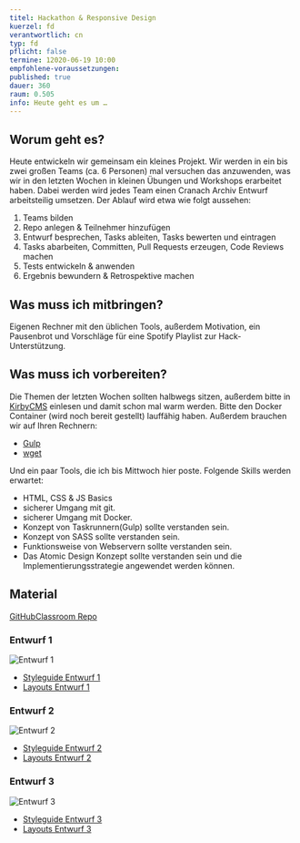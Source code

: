 ```yaml
---
titel: Hackathon & Responsive Design
kuerzel: fd
verantwortlich: cn
typ: fd
pflicht: false
termine: 12020-06-19 10:00
empfohlene-voraussetzungen: 
published: true
dauer: 360
raum: 0.505
info: Heute geht es um …
---
```


## Worum geht es?
Heute entwickeln wir gemeinsam ein kleines Projekt. Wir werden in ein bis zwei großen Teams (ca. 6 Personen) mal versuchen das anzuwenden, was wir in den letzten Wochen in kleinen Übungen und Workshops erarbeitet haben. Dabei werden wird jedes Team einen Cranach Archiv Entwurf arbeitsteilig umsetzen. Der Ablauf wird etwa wie folgt aussehen:

1. Teams bilden
2. Repo anlegen & Teilnehmer hinzufügen
3. Entwurf besprechen, Tasks ableiten, Tasks bewerten und eintragen
4. Tasks abarbeiten, Committen, Pull Requests erzeugen, Code Reviews machen
5. Tests entwickeln & anwenden
6. Ergebnis bewundern & Retrospektive machen

## Was muss ich mitbringen?
Eigenen Rechner mit den üblichen Tools, außerdem Motivation, ein Pausenbrot und Vorschläge für eine Spotify Playlist zur Hack-Unterstützung. 

## Was muss ich vorbereiten?
Die Themen der letzten Wochen sollten halbwegs sitzen, außerdem bitte in [KirbyCMS](https://getkirby.com) einlesen und damit schon mal warm werden. Bitte den Docker Container (wird noch bereit gestellt) lauffähig haben. Außerdem brauchen wir auf Ihren Rechnern:
- [Gulp](https://gulpjs.com/)
- [wget](https://www.gnu.org/software/wget/)

Und ein paar Tools, die ich bis Mittwoch hier poste. Folgende Skills werden erwartet:
- HTML, CSS & JS Basics
- sicherer Umgang mit git.
- sicherer Umgang mit Docker.
- Konzept von Taskrunnern(Gulp) sollte verstanden sein.
- Konzept von SASS sollte verstanden sein.
- Funktionsweise von Webservern sollte verstanden sein.
- Das Atomic Design Konzept sollte verstanden sein und die Implementierungsstrategie angewendet werden können.

## Material

[GitHubClassroom Repo](https://classroom.github.com/g/krbghrk8)

### Entwurf 1
![Entwurf 1](../../material/frontend-development-2/entwurf-1/teaser-entwurf-1.jpg)
- [Styleguide Entwurf 1](../../material/frontend-development-2/entwurf-1/styleguide-entwurf-1.pdf)
- [Layouts Entwurf 1](../../material/frontend-development-2/entwurf-1/layouts-entwurf-1.zip)

### Entwurf 2
![Entwurf 2](../../material/frontend-development-2/entwurf-2/teaser-entwurf-2.jpg)
- [Styleguide Entwurf 2](../../material/frontend-development-2/entwurf-2/styleguide-entwurf-2.pdf)
- [Layouts Entwurf 2](../../material/frontend-development-2/entwurf-2/layouts-entwurf-2.zip)

### Entwurf 3
![Entwurf 3](../../material/frontend-development-2/entwurf-3/teaser-entwurf-3.jpg)
- [Styleguide Entwurf 3](../../material/frontend-development-2/entwurf-3/styleguide-entwurf-3.pdf)
- [Layouts Entwurf 3](../../material/frontend-development-2/entwurf-3/layouts-entwurf-3.zip)
